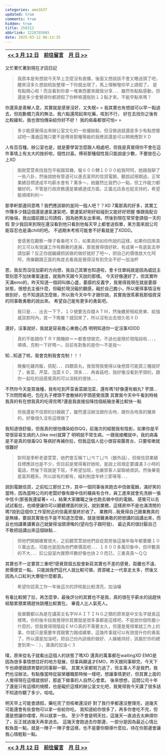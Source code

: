 ```yaml
---
categories: ame1637
updated: true
comments: true
hidden: true
title: 250312
abbrlink: 1228785065
date: 2025-03-12 06:13:35
---
```


| <a href="/ame1637/3493106707"><< 3 月 12 日</a> | <a href="javascript:void(0)" onclick="scrollToComments(event)">前往留言</a> | <a href="#">  月  日 >></a> |
| :---------------------------------------------: | :-------------------------------------------------------------------------: | :----------------------------: |

又忙著忙著到現在才回日記

> 我原本是有想說今天早上怎麼沒有直播，後面又想說該不會又睡過頭了吧，醒來沒多久想說梳妝整理一下你就出現了，馬上理解喔你早上請假了。
>是有點開心啦！而且看到你拿一堆東西要來跟我分享．．．雖然有點點感動，但還是多少會覺得你都請假了你幹嘛還拖到１２點才來，不能早點來嗎？

你還真是善解人意，其實就是感冒沒好，又失眠= =
我其實也有想說可以早一點過去，但抱歉體力真的無法，我六點還爬起來吃藥，咳到不行，
好在去找你之後有比較緩和，我也很怕傳染給你好不好！
我的病毒都很可怕= =

>多少能感覺得出來辦公室文化的一些優缺點，但沒做過就還是多少有點想嘗試吧～溝通這塊只要不是傅哥那種等級的我應該還是可以稍微應對ＸＤ

人有百百種，辦公室也是，就是要學習怎麼跟人相處吧，但我是真覺得你不會在這件事情上有太大的挫折啦，個性討喜。傅哥那種個性我只能說是少數，不要放在心上XD

>剛剛萱萱來找我包平板跟耳機，報６００轉１０００給我呵呵，她跟我聊了一些八卦，然後說她有管道可以進去富邦的信貸電銷，聽說試用期過，正常業績目標達成平均薪水會有７萬多～，她雖然比我們小一點，但工作能力都蠻好的，不管是行政庶務還是業績達成方面，正義北店長也挺支持的，希望能順順利利～

那季軒那邊同意嗎？我們應該聊的是同一個人吧？？XD
7萬那真的好多，其實工作賺多少錢這個還是運氣運氣吧，要運氣好剛好給碰到又能好好把握
像跟我配合的後端，我出國前跟公司請假，因為她男友出車禍，然後到現在常常會請個一天的假
至少我回來到現在還沒看到他只看到他每天早上都會送假單，某方面來說公司能容忍也是滿chill的吧。
不過期末考核可能會不好看就是了XDDD。

>會感覺在觀察一陣子看看吧ＸＤ，如果真的如你所說的這樣，如果你回來真的又可以有效讓工作有顯著的進展，那我覺得很好欸，有成果＝有底氣去申請加薪？反正你就繼續把該做的做好就好了吧～，把自己的價值放大化呵呵，用樂觀跟正面的角度去看我是覺得沒有到完全不好～加油杯

恩，我反而沒往加薪的方向想，我自己其實也知道啦，會卡住單純就是因為威廷主管刻意不加快專案速度，就我昨天跟今天說的那樣。
今天好像還好了，但其實昨天滿emo的，昨天知道一個詞叫做心盛，萎靡的反義字，我覺得我現在就是萎靡狀態，很想去主張什麼，但礙於現況礙於觀感，礙於自己膽小，所以覺得事情沒有做到好，也不知道該怎麼做，所以我今天中午才跟你說，其實我很羨慕我那個資深的同事敢勇敢的說出來。
希望自己能有更多的勇氣吧。

> 我只是．．．出去一下下，１０號要去存錢ＡＴＭ，然後繳房租給房東、給強威貨款阿內，買一下晚餐？就回來了，所以沒有出去很久啦ＸＤ

還好，沒事就好，我就是容易擔心東擔心西
明明知道你一定沒事XDDD

>真的不能跟你ＴＲＹ開機欸＝＝都會想做完，不過也是限於現階段啦．．．，嘖嘖，克制一下好嗎～，目前有對象的是你～不是我～

知...知道了啦，我會克制我會克制！！！

> 晚餐吃雞肉飯，搭配．．．四顆貢丸，我發現我覺得以後想買可能買三種就好了，香菜、芹菜、泡菜ＸＤ，頂多．．．再香菇吧，我好像沒看到芋頭的，跟你一起吃的話感覺真的可以消耗的很快．．．

不然你今天是買幾種，我有吃到芹菜香菜跟泡菜，還有嗎?好像還有蝦丸?
芋頭...下次問問看吧，包在丸子裡頭不會散掉的芋頭感覺很讚
其實我今天中午看到時候我真的有在想我真的吃得完嗎?還是我直接投降找個紙箱坐著比較快一點

> 但我還是不信邪的討親親了，雖然還沒辦法跟你舌吻，跟你舌吻真的蠻爽的，好像很久沒有這樣做了

我知道很舒服，但我真的很怕傳染給你QQ，前幾次的經驗我有陰影，如果你是平常很容易生病的人(like me)就算了
明明就不常生病，一跟我接觸就中，我的病毒是不是真的很毒QQ
等病好再補你拉，但我這個人從小很容易腸胃炎、只要咳嗽就很難好

> 對阿是季軒老婆萱萱，她們會互稱ㄒㄩㄢㄒㄩㄢ（題外話），但做信貸業績目標應該也是不少，但目前是覺得看好她啦，是說上班規定要講滿３小時的電話，然後下班就是下班，不希望加班，也嚴禁客人留聯絡資訊，然後畢竟是富邦體系，所以該有的都有，福利制度年終三節等等．．．

說到電銷信貸，之前松江那份工作，其中一個同事後來跑去中信做電銷，滿好笑的當時，因為當時公司的老闆好像有跟中信的櫃員有合作，員工進來就會先洗辦一張中信卡(那張我還留著= =)，結果大家離職之後也跑去做中信的電銷。
感覺可以去試試看拉，也順便讓你可以聽聽裡面的狀況，說到業務，這樣房仲不是也滿清閒的嗎?說到這個你工作室附近的信義房屋終於收了。
業務阿...我覺得自己跟業務真的是無緣，要說其實我也不是不知道怎麼做，就是很難勇敢的把想講的話講出來，而且也怕講著講著自己就變得油頭滑嘴的(望向包子跟阿發)，
最近真的很討厭自己不敢把話講出來這個缺點...

> 但他們開銷確實很大，之前聽萱萱說他們自從買房後這幾年每年都要繳１００萬出去，可能也是因為他們單價高吧．．．１８００多萬印象中，但坪數真的不大．．．扣公設室內實際坪數好像也快２０而已，三重真貴～ＱＱ

其實也不一定要買三重吧?感覺買個五股會新莊其實也不差的感覺，距離也不遠、房價便宜一點。
只能說我們這代人就比較可憐，資源被上一代拿走太多，然後又因為人口紅利大爆發什麼都貴。

> 希望你認真工作一年後這次的評核能比較漂亮，加油囉

有看比較開了拉，再怎麼爭，最後評分的其實也不是我，真的很在乎薪水的話趕快經驗累積累積趕快跳槽比較實在。
畢竟人比人氣死人。

> 我單聽都以為是在講英文名字ＷＡＩＴＩＮＧ之類的原來是中文名字就長這樣嗎，你的後半段我覺得你其實就是很多事都是這樣吧，不是說你個性膽小什麼的，但我覺得現階段ＥＭＯ真的不需要太久，但還是覺得單就工作上的事，你就只是需要年資跟實力跟成績單，這幾件事就可以有效提升你的勇氣了，所以還是加油吧，把自己份內該做的做好、人緣維持好，該屬於你的總會到來～：），滿滿的加油＜３

噗，原來從名子就看出這個人的狀態了嗎XD 還真的萬事都在waitingXD
EMO是因為很多事情想往好的地方發展，但事與願違才EMO，昨天跟同事聊完，今天下午也順便跟請育嬰的同事聊一聊。
其實大家都努力過了，但主事人不是我們，我們也沒辦法，有點像當時從宸榮離職那時候一樣吧，想讓事情更好，但其實上面的人覺得現在這樣就很好，那底下做事的人自然心會累。
後來想想，這間公司十年了還是只有這樣的規模，也是礙於這樣的辦公室文化吧，我覺得我今天講了很多話不知道你聽了多少，哈哈。

明天早上可能會請假，藥吃完了但咳嗽還沒好
對了我行李都還沒整理完，過幾天可能還會有些食物可以拿一些給你吃。
我知道給你很多了，再多你會吃不完，但還是想讓你嚐嚐，所以就拿一些。
至少不會是明天拉，這幾天一直過去太麻煩你了，反正就過幾天再拿過去。
這幾天會跑過去你那邊，一部分是因為最近心情比較負面一點，就是一陣子一陣子會這樣，也不是要你開導什麼拉，待在你那邊會讓我心情輕鬆一點。

| <a href="/ame1637/3493106707"><< 3 月 12 日</a> | <a href="javascript:void(0)" onclick="scrollToComments(event)">前往留言</a> | <a href="#">  月  日 >></a> |
| :---------------------------------------------: | :-------------------------------------------------------------------------: | :----------------------------: |

<script>
document.addEventListener('DOMContentLoaded', function() {
    window.scrollToComments = function(event) {
        event.preventDefault();
        document.getElementById('disqus_thread').scrollIntoView({
            behavior: 'smooth'
        });
    }

    window.scrollToTop = function(event) {
        event.preventDefault();
        window.scrollTo({
            top: 0,
            behavior: 'smooth'
        });
    }
});
</script>
